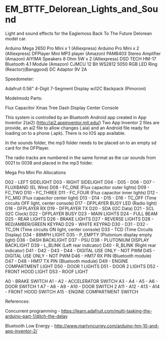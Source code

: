 # EM_BTTF_Delorean_Lights_and_Sound
 Light and sound effects for the Eaglemoss Back To The Future Delorean model car.

Arduino Mega 2650 Pro Mini x 1 (Alliexpress)
Arduino Pro Mini x 2 (Alliexpress)
DFPlayer Mini MP3 player (Amazon)
PAM8403 Stereo Amplifier (Amazon)
AIYIMA Speakers 8 Ohm 5W x 2 (Alliexpress)
DSD TECH HM-17 Bluetooth 4.1 Module (Amazon)
CJMCU 12 Bit WS2812 5050 RGB LED Ring (Reactor)(Banggood)
DC Adaptor 9V 2A

Speedometer:

Adafruit 0.56" 4-Digit 7-Segment Display w/I2C Backpack (Pimoroni)

Modelmodz Parts:

Flux Capacitor
Xmas Tree
Dash Display
Center Console

This system is controlled by an Bluetooth Android app created in App Inventor 2(ai2)
(http://ai2.appinventor.mit.edu/)
Two App Inventor 2 files are provide, an ai2 file to allow changes (.aia) and an Android 
file ready for loading on to a phone (.apk).
There is no IOS app available.

In the sounds folder, the mp3 folder needs to be placed on to an empty sd card 
for the DFPlayer.

The radio tracks are numbered in the same format as the car sounds from
0021 to 0038 and placed in the mp3 folder.

Mega Pro Mini Pin Allocations

D02 - LEFT SIDELIGHT
D03 - RIGHT SIDELIGHT
D04 - 
D05 - 
D06 - 
D07 - FLUXBAND (EL Wire)
D08 - FC_ONE (Flux capacitor outer lights)
D09 - FC_TWO
D10 - FC_THREE
D11 - FC_FOUR (Flux capacitor inner lights)
D12 - FC_MID (Flux capacitor center light)
D13 - 
D14 - 
D15 - 
D16 - TC_OFF (Time circuits OFF light, center console)
D17 - DFPLAYER BUSY LED (Radio light)
D18 - DFPLAYER RX
D19 - DFPLAYER TX
D20 - SDA (I2C Data)
D21 - SCL (I2C Clock) 
D22 - DFPLAYER BUSY
D23 - MAIN LIGHTS
D24 - FULL BEAM
D25 - REAR LIGHTS
D26 - BRAKE LIGHTS
D27 - REVERSE LIGHTS
D28 - RED/AMBER/GREEN KEYPAD
D29 - WHITE KEYPAD
D30 - 
D31 - 
D32 - TC_ON (Time circuits ON light, center console)
D33 - TCD (Time Circuits Display)
D34 - 88MPH LIGHT
D35 - P_EMPTY (Plutonium display empty light)
D36 - DASH BACKLIGHT
D37 - PSU
D38 - PLUTONIUM DISPLAY BACKLIGHT
D39 - L_BLINK (Left rear indicator)
D40 - R_BLINK (Right rear indicator)
D41 - 
D42 - 
D43 - 
D44 - DIGITAL USE ONLY - NOT PWM
D45 - DIGITAL USE ONLY - NOT PWM
D46 - HM17 RX PIN (Bluetooth module)
D47 - 
D48 - HM17 TX PIN (Bluetooth module)
D49 - ENGINE COMPARTMENT LIGHT
D50 - DOOR 1 LIGHTS
D51 - DOOR 2 LIGHTS
D52 - FRONT HOOD LIGHT
D53 - ROOF LIGHT

A0  - BRAKE SWITCH
A1  - 
A2  - ACCELERATOR SWITCH
A3  - 
A4  - 
A5  - 
A6  - DOOR SWITCH 1
A7  - 
A8  -
A9  -
A10 - DOOR SWITCH 2 
A11 - 
A12 - 
A13 - 
A14 - FRONT HOOD SWITCH
A15 - ENGINE COMPARTMENT SWITCH

References:

Concurrent programming - 
https://learn.adafruit.com/multi-tasking-the-arduino-part-1/ditch-the-delay

Bluetooth Low Energy -
http://www.martyncurrey.com/arduino-hm-10-and-app-inventor-2/
